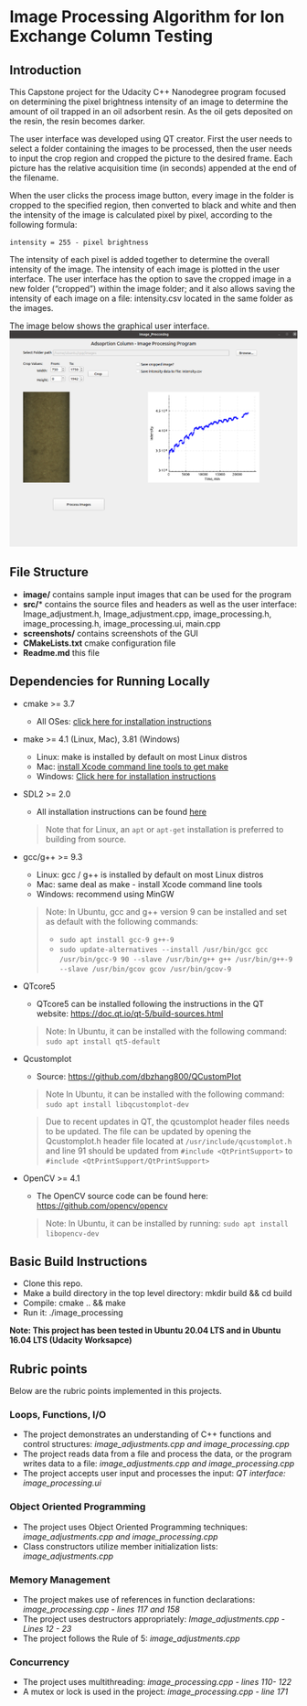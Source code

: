# Image Processing Algorithm for Ion Exchange Column Testing


## Introduction

This Capstone project for the Udacity C++ Nanodegree program focused on determining the pixel brightness intensity of an image to determine the amount of oil trapped in an oil adsorbent resin. As the oil gets deposited on the resin, the resin becomes darker.

The user interface was developed using QT creator. First the user needs to select a folder containing the images to be processed, then the user needs to input the crop region and cropped the picture to the desired frame. Each picture has the relative acquisition time (in seconds) appended at the end of the filename.

When the user clicks the process image button, every image in the folder is cropped to the specified region, then converted to black and white and then the intensity of the image is calculated pixel by pixel, according to the following formula:

    intensity = 255 - pixel brightness

The intensity of each pixel is added together to determine the overall intensity of the image. The intensity of each image is plotted in the user interface. The user interface has the option to save the cropped image in a new folder (“cropped”) within the image folder; and it also allows saving the intensity of each image on a file: intensity.csv located in the same folder as the images.

The image below shows the graphical user interface.
![Graphical User Interface](screenshots/GUI.png)

## File Structure

* **image/** contains sample input images that can be used for the program
* **src/*** contains the source files and headers as well as the user interface: Image_adjustment.h, Image_adjustment.cpp, image_processing.h, image_processing.h, image_processing.ui, main.cpp
* **screenshots/** contains screenshots of the GUI
* **CMakeLists.txt** cmake configuration file
* **Readme.md** this file


## Dependencies for Running Locally
* cmake >= 3.7
  * All OSes: [click here for installation instructions](https://cmake.org/install/)
* make >= 4.1 (Linux, Mac), 3.81 (Windows)
  * Linux: make is installed by default on most Linux distros
  * Mac: [install Xcode command line tools to get make](https://developer.apple.com/xcode/features/)
  * Windows: [Click here for installation instructions](http://gnuwin32.sourceforge.net/packages/make.htm)
* SDL2 >= 2.0
  * All installation instructions can be found [here](https://wiki.libsdl.org/Installation)
  >Note that for Linux, an `apt` or `apt-get` installation is preferred to building from source. 
* gcc/g++ >= 9.3
  * Linux: gcc / g++ is installed by default on most Linux distros
  * Mac: same deal as make - install Xcode command line tools
  * Windows: recommend using MinGW
  >Note: In Ubuntu, gcc and g++ version 9 can be installed and set as default with the following commands:
  > * `sudo apt install gcc-9 g++-9`
  > * `sudo update-alternatives --install /usr/bin/gcc gcc /usr/bin/gcc-9 90 --slave /usr/bin/g++ g++ /usr/bin/g++-9 --slave /usr/bin/gcov gcov /usr/bin/gcov-9`
* QTcore5
  * QTcore5 can be installed following the instructions in the QT website: https://doc.qt.io/qt-5/build-sources.html
  >Note: In Ubuntu, it can be installed with the following command: `sudo apt install qt5-default`
* Qcustomplot
  * Source: https://github.com/dbzhang800/QCustomPlot
  >Note In Ubuntu, it can be installed with the following command: `sudo apt install libqcustomplot-dev`
        
  >Due to recent updates in QT, the qcustomplot header files needs to be updated. The file can be updated by opening the Qcustomplot.h header file located at `/usr/include/qcustomplot.h` and line 91 should be updated from 
  >`#include <QtPrintSupport>` to `#include <QtPrintSupport/QtPrintSupport>`        
* OpenCV >= 4.1
  * The OpenCV source code can be found here: https://github.com/opencv/opencv
  >Note: In Ubuntu, it can be installed by running: `sudo apt install libopencv-dev`

## Basic Build Instructions

* Clone this repo.
* Make a build directory in the top level directory: mkdir build && cd build
* Compile: cmake .. && make
* Run it: ./image_processing

**Note: This project has been tested in Ubuntu 20.04 LTS and in Ubuntu 16.04 LTS (Udacity Worksapce)**

## Rubric points

Below are the rubric points implemented in this projects.

### Loops, Functions, I/O
* The project demonstrates an understanding of C++ functions and control structures: *image_adjustments.cpp and image_processing.cpp*
* The project reads data from a file and process the data, or the program writes data to a file: *image_adjustments.cpp and image_processing.cpp*
* The project accepts user input and processes the input: *QT interface: image_processing.ui*

###  Object Oriented Programming
* The project uses Object Oriented Programming techniques: *image_adjustments.cpp and image_processing.cpp*
* Class constructors utilize member initialization lists: *image_adjustments.cpp*

### Memory Management
* The project makes use of references in function declarations: *image_processing.cpp - lines 117 and 158*
* The project uses destructors appropriately: *Image_adjustments.cpp - Lines 12 - 23*
* The project follows the Rule of 5: *image_adjustments.cpp*

### Concurrency
* The project uses multithreading: *image_processing.cpp - lines 110- 122*
* A mutex or lock is used in the project: *image_processing.cpp - line 171*



